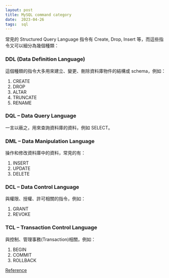 ```yaml
---
layout: post
title: MySQL command category
date:  2023-04-26
tags:  sql
---
```


常見的 Structured Query Language 指令有 Create, Drop, Insert 等，而這些指令又可以細分為幾個種類：

### DDL (Data Definition Language)
這個種類的指令大多用來建立、變更、刪除資料庫物件的結構或 schema，例如：
1. CREATE
2. DROP
3. ALTAR
4. TRUNCATE
5. RENAME


### DQL – Data Query Language
一言以蔽之，用來查詢資料庫的資料，例如 SELECT。

### DML – Data Manipulation Language
操作和修改資料庫中的資料，常見的有：
1. INSERT
2. UPDATE
3. DELETE

### DCL – Data Control Language
與權限、授權、許可相關的指令，例如：
1. GRANT
2. REVOKE


### TCL – Transaction Control Language
與控制、管理事務(Transaction)相關，例如：
1. BEGIN
2. COMMIT
3. ROLLBACK


[Reference](https://www.geeksforgeeks.org/sql-ddl-dql-dml-dcl-tcl-commands/)